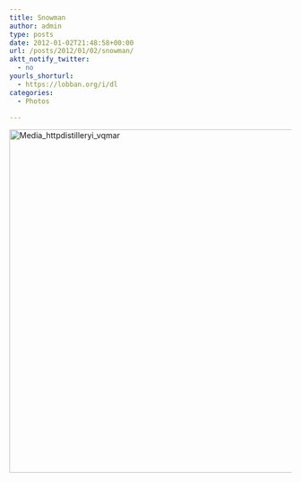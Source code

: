 ```yaml
---
title: Snowman
author: admin
type: posts
date: 2012-01-02T21:48:58+00:00
url: /posts/2012/01/02/snowman/
aktt_notify_twitter:
  - no
yourls_shorturl:
  - https://lobban.org/i/dl
categories:
  - Photos

---
```

<div class='posterous_autopost'>
  <a href="http://instagr.am/p/d8VhI/"></p> 
  
  <div class='p_embed p_image_embed'>
    <a href="http://getfile7.posterous.com/getfile/files.posterous.com/nonimage/FyoqdvqFiwFxplBGaEwCDlCpsooityaiDJarDFdmCbqxbarFFlBHHpmbrvlC/media_httpdistilleryi_vqmAr.jpg.scaled1000.jpg"><img alt="Media_httpdistilleryi_vqmar" height="612" src="https://getfile7.posterous.com/getfile/files.posterous.com/nonimage/FyoqdvqFiwFxplBGaEwCDlCpsooityaiDJarDFdmCbqxbarFFlBHHpmbrvlC/media_httpdistilleryi_vqmAr.jpg.scaled1000.jpg" width="612" /></a>
  </div>
  
  <p>
    </a></div>